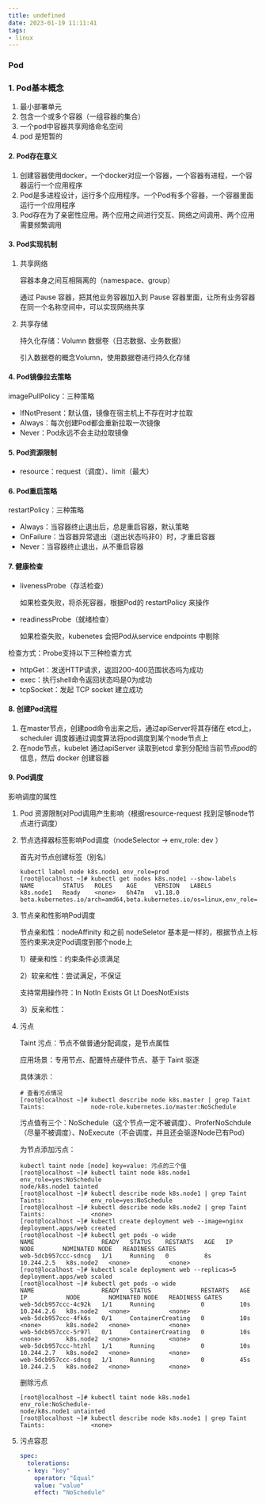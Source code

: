 ```yaml
---
title: undefined
date: 2023-01-19 11:11:41
tags:
- linux
---
```


### Pod

### 1. Pod基本概念

1. 最小部署单元
2. 包含一个或多个容器（一组容器的集合）
3. 一个pod中容器共享网络命名空间
4. pod 是短暂的

#### 2. Pod存在意义

1. 创建容器使用docker，一个docker对应一个容器，一个容器有进程，一个容器运行一个应用程序
2. Pod是多进程设计，运行多个应用程序。一个Pod有多个容器，一个容器里面运行一个应用程序
3. Pod存在为了亲密性应用。两个应用之间进行交互、网络之间调用、两个应用需要频繁调用

#### 3. Pod实现机制

1. 共享网络

    容器本身之间互相隔离的（namespace、group）

    通过 Pause 容器，把其他业务容器加入到 Pause 容器里面，让所有业务容器在同一个名称空间中，可以实现网络共享

2. 共享存储

    持久化存储：Volumn 数据卷（日志数据、业务数据）

    引入数据卷的概念Volumn，使用数据卷进行持久化存储

#### 4. Pod镜像拉去策略

imagePullPolicy：三种策略

- IfNotPresent：默认值，镜像在宿主机上不存在时才拉取
- Always：每次创建Pod都会重新拉取一次镜像
- Never：Pod永远不会主动拉取镜像

#### 5. Pod资源限制

- resource：request（调度）、limit（最大）

#### 6. Pod重启策略

restartPolicy：三种策略

- Always：当容器终止退出后，总是重启容器，默认策略
- OnFailure：当容器异常退出（退出状态吗非0）时，才重启容器
- Never：当容器终止退出，从不重启容器

#### 7. 健康检查

- livenessProbe（存活检查）

    如果检查失败，将杀死容器，根据Pod的 restartPolicy 来操作

- readinessProbe（就绪检查）

    如果检查失败，kubenetes 会把Pod从service endpoints 中剔除

检查方式：Probe支持以下三种检查方式

- httpGet：发送HTTP请求，返回200-400范围状态吗为成功
- exec：执行shell命令返回状态吗是0为成功
- tcpSocket：发起 TCP socket 建立成功

#### 8. 创建Pod流程

1. 在master节点，创建pod命令出来之后，通过apiServer将其存储在 etcd上，scheduler 调度器通过调度算法将pod调度到某个node节点上
2. 在node节点，kubelet 通过apiServer 读取到etcd 拿到分配给当前节点pod的信息，然后 docker 创建容器

#### 9. Pod调度

影响调度的属性

1. Pod 资源限制对Pod调用产生影响（根据resource-request 找到足够node节点进行调度）

2. 节点选择器标签影响Pod调度（nodeSelector -> env_role: dev ）

    首先对节点创建标签（别名）

    ````shell
    kubectl label node k8s.node1 env_role=prod
    [root@localhost ~]# kubectl get nodes k8s.node1 --show-labels
    NAME        STATUS   ROLES    AGE     VERSION   LABELS
    k8s.node1   Ready    <none>   6h47m   v1.18.0   beta.kubernetes.io/arch=amd64,beta.kubernetes.io/os=linux,env_role=prod,kubernetes.io/arch=amd64,kubernetes.io/hostname=k8s.node1,kubernetes.io/os=linux
    ````

3. 节点亲和性影响Pod调度

    节点亲和性：nodeAffinity 和之前 nodeSeletor 基本是一样的，根据节点上标签约束来决定Pod调度到那个node上

    1）硬亲和性：约束条件必须满足

    2）软亲和性：尝试满足，不保证

    支持常用操作符：In NotIn  Exists  Gt  Lt  DoesNotExists 

    3）反亲和性：

4. 污点

    Taint 污点：节点不做普通分配调度，是节点属性

    应用场景：专用节点、配置特点硬件节点、基于 Taint 驱逐

    具体演示：	

    ```shell
    # 查看污点情况
    [root@localhost ~]# kubectl describe node k8s.master | grep Taint
    Taints:             node-role.kubernetes.io/master:NoSchedule
    ```

    污点值有三个：NoSchedule（这个节点一定不被调度）、ProferNoSchdule（尽量不被调度）、NoExecute（不会调度，并且还会驱逐Node已有Pod）

    为节点添加污点： 

    ```shell
    kubectl taint node [node] key=value: 污点的三个值
    [root@localhost ~]# kubectl taint node k8s.node1 env_role=yes:NoSchedule
    node/k8s.node1 tainted
    [root@localhost ~]# kubectl describe node k8s.node1 | grep Taint
    Taints:             env_role=yes:NoSchedule
    [root@localhost ~]# kubectl describe node k8s.node2 | grep Taint
    Taints:             <none>
    [root@localhost ~]# kubectl create deployment web --image=nginx
    deployment.apps/web created
    [root@localhost ~]# kubectl get pods -o wide
    NAME                   READY   STATUS    RESTARTS   AGE   IP           NODE        NOMINATED NODE   READINESS GATES
    web-5dcb957ccc-sdncg   1/1     Running   0          8s    10.244.2.5   k8s.node2   <none>           <none>
    [root@localhost ~]# kubectl scale deployment web --replicas=5
    deployment.apps/web scaled
    [root@localhost ~]# kubectl get pods -o wide
    NAME                   READY   STATUS              RESTARTS   AGE   IP           NODE        NOMINATED NODE   READINESS GATES
    web-5dcb957ccc-4c92k   1/1     Running             0          10s   10.244.2.6   k8s.node2   <none>           <none>
    web-5dcb957ccc-4fk6s   0/1     ContainerCreating   0          10s   <none>       k8s.node2   <none>           <none>
    web-5dcb957ccc-5r97l   0/1     ContainerCreating   0          10s   <none>       k8s.node2   <none>           <none>
    web-5dcb957ccc-htzhl   1/1     Running             0          10s   10.244.2.7   k8s.node2   <none>           <none>
    web-5dcb957ccc-sdncg   1/1     Running             0          45s   10.244.2.5   k8s.node2   <none>           <none>
    ```

    删除污点

    ```shell
    [root@localhost ~]# kubectl taint node k8s.node1 env_role:NoSchedule-
    node/k8s.node1 untainted
    [root@localhost ~]# kubectl describe node k8s.node1 | grep Taint
    Taints:             <none>
    ```

5. 污点容忍

    ```yaml
    spec:
      tolerations:
      - key: "key"
        operator: "Equal"
        value: "value"
        effect: "NoSchedule"
    ```

    